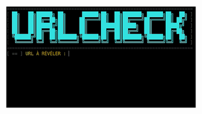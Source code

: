 <p align="center">
  <a href="https://github.com/3xpl0it-Sh4d0w/UrlCheck">
    <img src="Url_Check.gif" align="center">
  </a>
</p>
